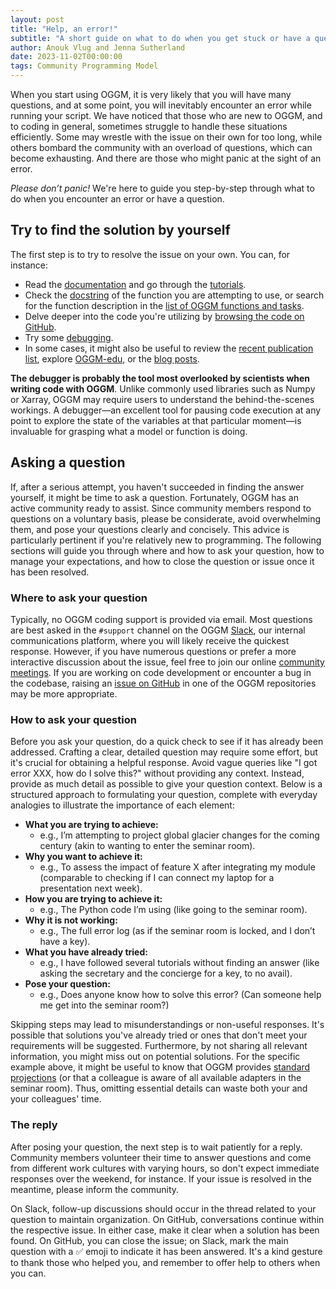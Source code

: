 ```yaml
---
layout: post
title: "Help, an error!"
subtitle: "A short guide on what to do when you get stuck or have a question"
author: Anouk Vlug and Jenna Sutherland
date: 2023-11-02T00:00:00
tags: Community Programming Model
---
```


When you start using OGGM, it is very likely that you will have many questions, and at some point, you will inevitably encounter an error while running your script. We have noticed that those who are new to OGGM, and to coding in general, sometimes struggle to handle these situations efficiently. Some may wrestle with the issue on their own for too long, while others bombard the community with an overload of questions, which can become exhausting. And there are those who might panic at the sight of an error.

*Please don’t panic!* We're here to guide you step-by-step through what to do when you encounter an error or have a question.

## Try to find the solution by yourself

The first step is to try to resolve the issue on your own. You can, for instance:

- Read the [documentation](https://docs.oggm.org/en/stable/) and go through the [tutorials](https://oggm.org/tutorials/stable/notebooks/welcome.html).
- Check the [docstring](https://www.geeksforgeeks.org/python-docstrings/) of the function you are attempting to use, or search for the function description in the [list of OGGM functions and tasks](https://docs.oggm.org/en/stable/api.html).
- Delve deeper into the code you're utilizing by [browsing the code on GitHub](https://github.com/OGGM/oggm).
- Try some [debugging](https://code.visualstudio.com/docs/editor/debugging).
- In some cases, it might also be useful to review the [recent publication list](https://oggm.org/publications/), explore [OGGM-edu](https://edu.oggm.org/en/latest/), or the [blog posts](https://oggm.org/search/index.html).

**The debugger is probably the tool most overlooked by scientists when writing code with OGGM**. Unlike commonly used libraries such as Numpy or Xarray, OGGM may require users to understand the behind-the-scenes workings. A debugger—an excellent tool for pausing code execution at any point to explore the state of the variables at that particular moment—is invaluable for grasping what a model or function is doing.

## Asking a question

If, after a serious attempt, you haven't succeeded in finding the answer yourself, it might be time to ask a question. Fortunately, OGGM has an active community ready to assist. Since community members respond to questions on a voluntary basis, please be considerate, avoid overwhelming them, and pose your questions clearly and concisely. This advice is particularly pertinent if you're relatively new to programming. The following sections will guide you through where and how to ask your question, how to manage your expectations, and how to close the question or issue once it has been resolved.

### Where to ask your question

Typically, no OGGM coding support is provided via email. Most questions are best asked in the `#support` channel on the OGGM [Slack](https://oggm.org/2022/10/11/Welcome-to-the-OGGM-Slack/), our internal communications platform, where you will likely receive the quickest response. However, if you have numerous questions or prefer a more interactive discussion about the issue, feel free to join our online [community meetings](https://oggm.org/meetings/). If you are working on code development or encounter a bug in the codebase, raising an [issue on GitHub](https://github.com/OGGM/oggm/issues) in one of the OGGM repositories may be more appropriate.

### How to ask your question

Before you ask your question, do a quick check to see if it has already been addressed. Crafting a clear, detailed question may require some effort, but it's crucial for obtaining a helpful response. Avoid vague queries like "I got error XXX, how do I solve this?" without providing any context. Instead, provide as much detail as possible to give your question context. Below is a structured approach to formulating your question, complete with everyday analogies to illustrate the importance of each element:

- **What you are trying to achieve:**
  - e.g., I’m attempting to project global glacier changes for the coming century (akin to wanting to enter the seminar room).
- **Why you want to achieve it:**
  - e.g., To assess the impact of feature X after integrating my module (comparable to checking if I can connect my laptop for a presentation next week).
- **How you are trying to achieve it:**
  - e.g., The Python code I’m using (like going to the seminar room).
- **Why it is not working:**
  - e.g., The full error log (as if the seminar room is locked, and I don’t have a key).
- **What you have already tried:**
  - e.g., I have followed several tutorials without finding an answer (like asking the secretary and the concierge for a key, to no avail).
- **Pose your question:**
  - e.g., Does anyone know how to solve this error? (Can someone help me get into the seminar room?)

Skipping steps may lead to misunderstandings or non-useful responses. It's possible that solutions you've already tried or ones that don't meet your requirements will be suggested. Furthermore, by not sharing all relevant information, you might miss out on potential solutions. For the specific example above, it might be useful to know that OGGM provides [standard projections](https://docs.oggm.org/en/stable/download-projections.html) (or that a colleague is aware of all available adapters in the seminar room). Thus, omitting essential details can waste both your and your colleagues' time.

### The reply

After posing your question, the next step is to wait patiently for a reply. Community members volunteer their time to answer questions and come from different work cultures with varying hours, so don't expect immediate responses over the weekend, for instance. If your issue is resolved in the meantime, please inform the community.

On Slack, follow-up discussions should occur in the thread related to your question to maintain organization. On GitHub, conversations continue within the respective issue. In either case, make it clear when a solution has been found. On GitHub, you can close the issue; on Slack, mark the main question with a ✅ emoji to indicate it has been answered. It's a kind gesture to thank those who helped you, and remember to offer help to others when you can.

